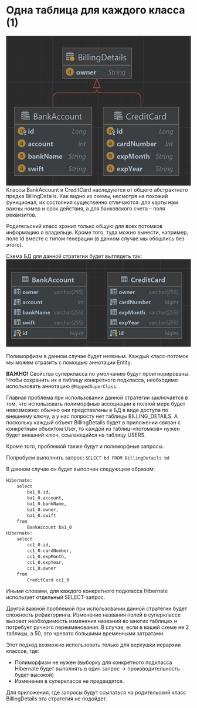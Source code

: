 # Одна таблица для каждого класса (1)
![img.png](img.png)
Классы BankAccount и CreditCard наследуются от общего абстрактного предка BillingDetails. Как видно из схемы, несмотря на похожий функционал, их состояния существенно отличаются: для карты нам важны номер и срок действия, а для банковского счета – поля реквизитов.

Родительский класс хранит только общую для всех потомков информацию о владельце.
Кроме того, туда можно вынести, например, поле Id вместе с типом генерации (в данном случае мы обошлись без этого).

Схема БД для данной стратегии будет выглядеть так:
![img_1.png](img_1.png)

Полиморфизм в данном случае будет неявным. Каждый класс-потомок мы можем отразить с помощью аннотации Entity.

**ВАЖНО!** Свойства суперкласса по умолчанию будут проигнорированы. Чтобы сохранить их в таблицу конкретного подкласса, необходимо использовать аннотацию ```@MappedSuperClass```.

Главная проблема при использовании данной стратегии заключается в том, что использовать полиморфные ассоциации в полной мере будет невозможно: обычно они представлены в БД в виде доступа по внешнему ключу, а у нас попросту нет таблицы BILLING_DETAILS. А поскольку каждый объект BillingDetails будет в приложении связан с конкретным объектом User, то каждой из таблиц-«потомков» нужен будет внешний ключ, ссылающийся на таблицу USERS.

Кроме того, проблемой также будут и полиморфные запросы.

Попробуем выполнить запрос:
```SELECT bd FROM BillingDetails bd```

В данном случае он будет выполнен следующем образом:
```
Hibernate: 
    select
        ba1_0.id,
        ba1_0.account,
        ba1_0.bankName,
        ba1_0.owner,
        ba1_0.swift 
    from
        BankAccount ba1_0
Hibernate: 
    select
        cc1_0.id,
        cc1_0.cardNumber,
        cc1_0.expMonth,
        cc1_0.expYear,
        cc1_0.owner 
    from
        CreditCard cc1_0
```
Иными словами, для каждого конкретного подкласса Hibernate использует отдельный SELECT-запрос.

Другой важной проблемой при использовании данной стратегии будет сложность рефакторинга. Изменение названия полей в суперклассе вызовет необходимость изменения названий во многих таблицах и потребует ручного переименования. В случае, если в вашей схеме не 2 таблицы, а 50, это чревато большими временными затратами.

Этот подход возможно использовать только для верхушки иерархии классов, где:

* Полиморфизм не нужен (выборку для конкретного подкласса Hibernate будет выполнять в один запрос -> производительность будет высокой)
* Изменения в суперклассе не предвидятся.

Для приложения, где запросы будут ссылаться на родительский класс BillingDetails эта стратегия не подойдет.